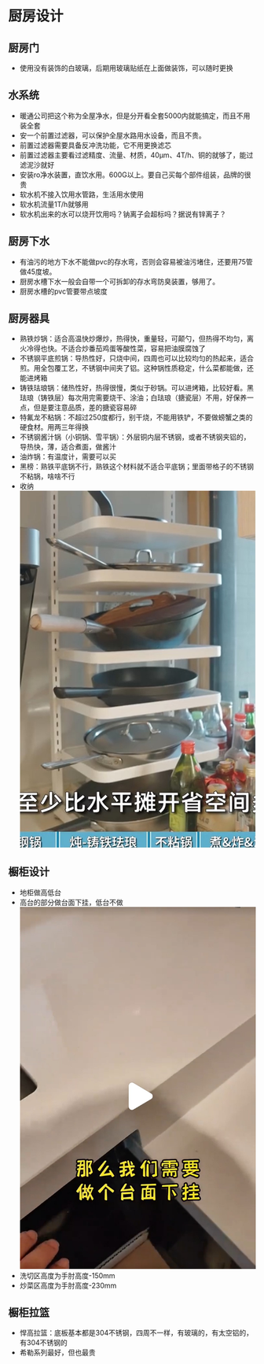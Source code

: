 # 厨房设计

## 厨房门

* 使用没有装饰的白玻璃，后期用玻璃贴纸在上面做装饰，可以随时更换

## 水系统

* 暖通公司把这个称为全屋净水，但是分开看全套5000内就能搞定，而且不用装全套
* 安一个前置过滤器，可以保护全屋水路用水设备，而且不贵。
* 前置过滤器需要具备反冲洗功能，它不用更换滤芯
* 前置过滤器主要看过滤精度、流量、材质，40μm、4T/h、铜的就够了，能过滤泥沙就好
* 安装ro净水装置，直饮水用。600G以上。要自己买每个部件组装，品牌的很贵
* 软水机不接入饮用水管路，生活用水使用
* 软水机流量1T/h就够用
* 软水机出来的水可以烧开饮用吗？钠离子会超标吗？据说有锌离子？

## 厨房下水

* 有油污的地方下水不能做pvc的存水弯，否则会容易被油污堵住，还要用75管做45度坡。
* 厨房水槽下水一般会自带一个可拆卸的存水弯防臭装置，够用了。
* 厨房水槽的pvc管要带点坡度

## 厨房器具

* 熟铁炒锅：适合高温快炒爆炒，热得快，重量轻，可颠勺，但热得不均匀，离火冷得也快。不适合炒番茄鸡蛋等酸性菜，容易把油膜腐蚀了
* 不锈钢平底煎锅：导热性好，只烧中间，四周也可以比较均匀的热起来，适合煎。用全包覆工艺，不锈钢中间夹了铝。这种锅性质稳定，什么菜都能做，还能进烤箱
* 铸铁珐琅锅：储热性好，热得很慢，类似于砂锅。可以进烤箱，比较好看。黑珐琅（铸铁层）每次用完需要烧干、涂油；白珐琅（搪瓷层）不用，好保养一点，但是要注意品质，差的搪瓷容易碎
* 特氟龙不粘锅：不超过250度都行，别干烧，不能用铁铲，不要做螃蟹之类的硬食材。用两三年得换
* 不锈钢酱汁锅（小铜锅、雪平锅）：外层铜内层不锈钢，或者不锈钢夹铝的，导热快，薄，适合煮面，做酱汁
* 油炸锅：有温度计，需要可以买
* 黑榜：熟铁平底锅不行，熟铁这个材料就不适合平底锅；里面带格子的不锈钢不粘锅，啥啥不行
* 收纳
![](./img/垂直收纳锅.jpg)

## 橱柜设计

* 地柜做高低台
* 高台的部分做台面下挂，低台不做
![](./img/台面下挂.jpg)
* 洗切区高度为手肘高度-150mm
* 炒菜区高度为手肘高度-230mm

## 橱柜拉篮

* 悍高拉篮：底板基本都是304不锈钢，四周不一样，有玻璃的，有太空铝的，有304不锈钢的
* 希勒系列最好，但也最贵 